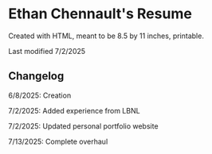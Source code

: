 # Ethan Chennault's Resume

Created with HTML, meant to be 8.5 by 11 inches, printable.

Last modified 7/2/2025

## Changelog

6/8/2025: Creation

7/2/2025: Added experience from LBNL

7/2/2025: Updated personal portfolio website

7/13/2025: Complete overhaul